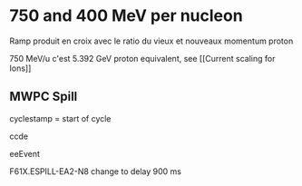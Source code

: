 # 750 and 400 MeV per nucleon

Ramp produit en croix avec le ratio du vieux et nouveaux momentum proton 

750 MeV/u c'est 5.392 GeV proton equivalent, see [[Current scaling for Ions]]

## MWPC Spill

cyclestamp = start of cycle

ccde

eeEvent 

F61X.ESPILL-EA2-N8 change to delay 900 ms